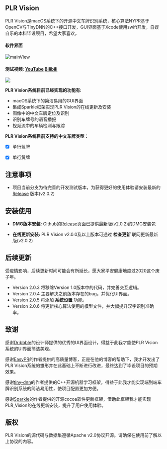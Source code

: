 ## PLR Vision

PLR Vision是macOS系统下的开源中文车牌识别系统，核心算法NYPR基于OpenCV与TinyDNN的C++接口开发，GUI界面基于Xcode使用swift开发，自娱自乐的本科毕设项目，希望大家喜欢。



#### 软件界面

![mainView](https://github.com/NathanYu1124/PLR_Vision/blob/master/Imgs/mainView.png)

#### 测试视频:    [YouTube](https://youtu.be/BJf0EQBnt1c)     [Bilibili](https://www.bilibili.com/video/BV1DZ4y1x7nc/)

![](https://github.com/NathanYu1124/PLR_Vision/blob/master/Imgs/gif_Demo.gif)



**PLR Vision系统目前已经实现的功能有:**

- macOS系统下的简洁易用的GUI界面 
- 集成Sparkle框架实现PLR Vision的在线更新及安装
- 图像中的中文车牌定位及识别
- 识别车牌号的语音播报 
- 视频流中的车辆检测与跟踪 

**PLR Vision系统目前支持的中文车牌类型：**

- [x] 单行蓝牌

- [x] 单行黄牌

  

## 注意事项

* 项目当前分支为待完善的开发测试版本，为获得更好的使用体验请安装最新的 [Release](https://github.com/NathanYu1124/PLR_Vision/releases) 版本(v2.0.2)



## 安装使用

* **DMG版本安装:**  Github的[Release](https://github.com/NathanYu1124/PLR_Vision/releases)页面已提供最新版(v2.0.2)的DMG安装包

* **在线更新安装:**   PLR Vision v2.0.0及以上版本可通过 **检查更新** 联网更新最新版(v2.0.2)



## 后续更新

受疫情影响，后续更新时间可能会有所延长，愿大家平安健康地度过2020这个庚子年。

* Version 2.0.3 将移除Version 1.0版本中的代码，并完善交互逻辑。
* Version 2.0.4 主要解决之前版本存在的bug，并优化UI界面。
* Version 2.0.5  将添加 **系统设置** 功能。
* Version 2.0.6 将更新核心算法使用的模型文件，并大幅提升汉字识别准确率。



## 致谢

感谢[Dribbble](https://dribbble.com/shots/6941858-Dashboard-SMART)的设计师提供的优秀的UI界面设计，得益于此我才能使PLR Vision系统的UI界面简洁美观。

感谢[EasyPR](https://github.com/liuruoze/EasyPR)的作者提供的高质量博客，正是在他的博客的帮助下，我才开发出了PLR Vision系统的雏形并在此基础上不断进行改进，最终达到了毕设项目的预期效果。

感谢[tiny-dnn](https://github.com/tiny-dnn/tiny-dnn)的作者提供的C++开源机器学习框架，得益于此我才能实现端到端车牌识别系统的简洁易用性，使项目配置更加方便。

感谢[Sparkle](https://github.com/sparkle-project/Sparkle)的作者提供的开源cocoa软件更新框架，借助此框架我才能实现PLR_Vision的在线更新安装，提升了用户使用体验。



## 版权

PLR Vision的源代码与数据集遵循Apache v2.0协议开源。请确保在使用前了解以上协议的内容。